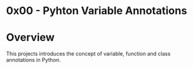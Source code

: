# 0x00 - Pyhton Variable Annotations

# Overview

This projects introduces the concept of variable, function and class annotations in Python.